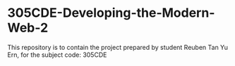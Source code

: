 # 305CDE-Developing-the-Modern-Web-2
This repository is to contain the project prepared by student Reuben Tan Yu Ern, for the subject code: 305CDE

